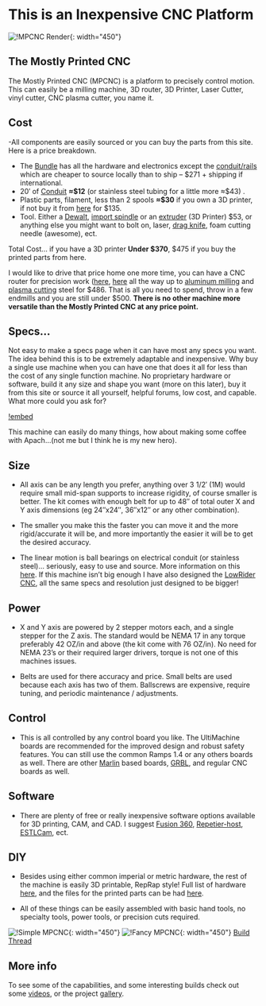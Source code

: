 # This is an Inexpensive CNC Platform
![!MPCNC Render](https://www.v1engineering.com/wp-content/uploads/2018/10/renb1-1.jpg){: width="450"}
 
 
## The Mostly Printed CNC

The Mostly Printed CNC (MPCNC) is a platform to precisely control motion. This can easily be a milling machine, 3D router, 3D Printer, Laser Cutter, vinyl cutter, CNC plasma cutter, you name it.


## Cost

-All components are easily sourced or you can buy the parts from this site. Here is a price breakdown.

* The [Bundle](https://vicious1-com.myshopify.com/collections/bundles/products/mostly-printed-cnc-parts-bundle) has all the hardware and electronics except the [conduit/rails](https://www.v1engineering.com/assembly/conduit-rails-tubes-pipes/) which are cheaper to source locally than to ship – $271 + shipping if international.
* 20′ of [Conduit](https://www.v1engineering.com/assembly/conduit-rails-tubes-pipes/) **≈\$12** (or stainless steel tubing for a little more ≈\$43) .
* Plastic parts, filament, less than 2 spools **≈\$30** if you own a 3D printer, if not buy it from [here](https://shop.v1engineering.com/collections/bundles) for $135.
* Tool. Either a [Dewalt](https://amzn.to/1MoBSQq), [import spindle](https://amzn.to/2arEPEg) or an [extruder](https://vicious1-com.myshopify.com/collections/3dprinter-parts/products/3d-printing-extruder) (3D Printer) $53, or anything else you might want to bolt on, laser, [drag knife](https://shop.v1engineering.com/collections/parts/products/drag-knife-vinyl-cutter), foam cutting needle (awesome), ect.

Total Cost… if you have a 3D printer **Under $370**, $475 if you buy the printed parts from here.

I would like to drive that price home one more time, you can have a CNC router for precision work ([here](https://www.v1engineering.com/forum/topic/mrrf-2018-ideas/page/3/#post-56336), [here](https://www.v1engineering.com/forum/topic/pcb-examples/#post-9100) all the way up to [aluminum milling](https://www.v1engineering.com/forum/topic/lionkevs-aluminum-attempts/page/2/#post-38463) and [plasma cutting](https://www.v1engineering.com/forum/topic/plasma-build/#post-30714) steel for $486. That is all you need to spend, throw in a few endmills and you are still under $500. **There is no other machine more versatile than the Mostly Printed CNC at any price point.**


## Specs…

Not easy to make a specs page when it can have most any specs you want. The idea behind this is to be extremely adaptable and inexpensive. Why buy a single use machine when you can have one that does it all for less than the cost of any single function machine. No proprietary hardware or software, build it any size and shape you want (more on this later), buy it from this site or source it all yourself, helpful forums, low cost, and capable. What more could you ask for?

[!embed](https://youtu.be/qJfYTv88YvI)

This machine can easily do many things, how about making some coffee with Apach…(not me but I think he is my new hero).

 
## Size

- All axis can be any length you prefer, anything over 3 1/2′ (1M) would require small mid-span supports to increase rigidity, of course smaller is better.  The kit comes with enough belt for up to 48″ of total outer X and Y axis dimensions (eg 24″x24″, 36″x12″ or any other combination).

- The smaller you make this the faster you can move it and the more rigid/accurate it will be, and more importantly the easier it will be to get the desired accuracy.

- The linear motion is ball bearings on electrical conduit (or stainless steel)… seriously, easy to use and source. More information on this [here](https://www.v1engineering.com/assembly/machine-size/). If this machine isn’t big enough I have also designed the [LowRider CNC](https://www.v1engineering.com/lowrider-cnc/), all the same specs and resolution just designed to be bigger!

 
## Power

- X and Y axis are powered by 2 stepper motors each, and a single stepper for the Z axis. The standard would be NEMA 17 in any torque preferably 42 OZ/in and above (the kit come with 76 OZ/in). No need for NEMA 23’s or their required larger drivers,  torque is not one of this machines issues.

- Belts are used for there accuracy and price. Small belts are used because each axis has two of them. Ballscrews are expensive, require tuning, and periodic maintenance / adjustments.

 
## Control

- This is all controlled by any control board you like. The UltiMachine boards are recommended for the improved design and robust safety features. You can still use the common Ramps 1.4 or any others boards as well. There are other [Marlin](https://github.com/MarlinFirmware/Marlin) based boards, [GRBL](https://github.com/grbl/grbl), and regular CNC boards as well.

 
## Software

- There are plenty of free or really inexpensive software options available for 3D printing, CAM, and CAD. I suggest [Fusion 360](http://www.autodesk.com/products/fusion-360/overview), [Repetier-host](http://www.repetier.com/), [ESTLCam](http://www.estlcam.com/), ect.

 
## DIY

- Besides using either common imperial or metric hardware, the rest of the machine is easily 3D printable, RepRap style! Full list of hardware [here](https://www.v1engineering.com/blog/parts/), and the files for the printed parts can be had [here](https://www.thingiverse.com/thing:724999).

- All of these things can be easily assembled with basic hand tools, no specialty tools, power tools, or precision cuts required.

![!Simple MPCNC](https://www.v1engineering.com/wp-content/uploads/2015/07/IMG_20150802_16352001.jpg){: width="450"}
![!Fancy MPCNC](https://www.v1engineering.com/wp-content/uploads/2018/04/IMG_20180409_184626.jpg){: width="450"}
[Build Thread](https://www.v1engineering.com/forum/topic/red-black-and-wheels/)

## More info

To see some of the capabilities, and some interesting builds check out some [videos](https://www.v1engineering.com/videos/), or the project [gallery](https://www.v1engineering.com/videos/gallery/).
